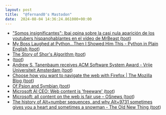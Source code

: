 ```yaml
---
layout: post
title:  "@fernand0's Mastodon"
date:  2024-08-04 14:36:24.861000+00:00
---
```

*  ["Somos insignificantes": Ibai opina sobre la casi nula aparición de los youtubers hispanohablantes en el vídeo de MrBeast ](https://www.genbeta.com/actualidad/somos-insignificantes-ibai-opina-casi-nula-aparicion-youtubers-hispanohablantes-video-mrbeas) ([toot](https://mastodon.social/@fernand0/112904253266928713))
*  [My Boss Laughed at Python…Then I Showed Him This - Python in Plain English ](https://python.plainenglish.io/my-boss-laughed-at-python-then-i-showed-him-this-3dfcd77a373) ([toot](https://mastodon.social/@fernand0/112903940747419596))
*  [The Story of Shor's Algorithm ](https://blog.computationalcomplexity.org/2024/07/the-story-of-shors-algorithm.htm) ([toot](https://mastodon.social/@fernand0/112903818227748357))
*  [ ](https://mastodon.social/users/fernand0/statuses/112903592137751410/activity) ([toot](https://mastodon.social/users/fernand0/statuses/112903592137751410/activity))
*  [Andrew S. Tanenbaum receives ACM Software System Award  - Vrije Universiteit Amsterdam ](https://vu.nl/en/news/2024/andrew-s-tanenbaum-receives-acm-software-system-awar) ([toot](https://mastodon.social/@fernand0/112903497284287333))
*  [Choose how you want to navigate the web with Firefox \| The Mozilla Blog ](https://blog.mozilla.org/en/products/firefox/firefox-news/ai-services-on-firefox) ([toot](https://mastodon.social/@fernand0/112903337340317110))
*  [Of Psion and Symbian ](https://www.abortretry.fail/p/of-psion-and-symbia) ([toot](https://mastodon.social/@fernand0/112903034894236259))
*  [Microsoft AI CEO: Web content is 'freeware' ](https://searchengineland.com/microsoft-web-content-freeware-44377) ([toot](https://mastodon.social/@fernand0/112902773803186965))
*  [Microsoft: all content on the web is fair use  –  OSnews ](https://www.osnews.com/story/140088/microsoft-all-content-on-the-web-is-fair-use) ([toot](https://mastodon.social/@fernand0/112902588882569096))
*  [The history of Alt+number sequences, and why Alt+9731 sometimes gives you a heart and sometimes a snowman - The Old New Thing ](https://devblogs.microsoft.com/oldnewthing/20240702-00/?p=10995) ([toot](https://mastodon.social/@fernand0/112901865593008513))
